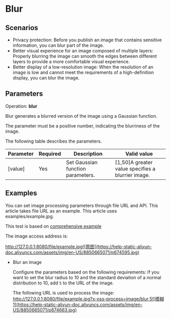 # Blur

## **Scenarios**

- Privacy protection: Before you publish an image that contains sensitive information, you can blur part of the image.
- Better visual experience for an image composed of multiple layers: Properly blurring the image can smooth the edges between different layers to provide a more comfortable visual experience.
- Better display of a low-resolution image: When the resolution of an image is low and cannot meet the requirements of a high-definition display, you can blur the image.

## Parameters

Operation: **blur**

Blur generates a blurred version of the image using a Gaussian function.

The parameter must be a positive number, indicating the blurriness of the image.

The following table describes the parameters.

| **Parameter** | **Required** | **Description**                   | **Valid value**                                   |
| ------------- | ------------ | --------------------------------- | ------------------------------------------------- |
| [value]       | Yes          | Set Gaussian function parameters. | [1,50]A greater value specifies a blurrier image. |

## Examples

You can set image processing parameters through file URL and API. This article takes file URL as an example. This article uses examples/example.jpg.

This test is based on  [comprehensive example](../README_en.md#comprehensive)

The image access address is:

http://127.0.0.1:8080/file/example.jpg![原图](https://help-static-aliyun-doc.aliyuncs.com/assets/img/en-US/8850665071/p674595.jpg)

- Blur an image

  Configure the parameters based on the following requirements: If you want to set the blur radius to 10 and the standard deviation of a normal distribution to 10, add `5` to the URL of the image.

  The following URL is used to process the image: http://127.0.0.1:8080/file/example.jpg?x-oss-process=image/blur,5![模糊1](https://help-static-aliyun-doc.aliyuncs.com/assets/img/en-US/8850665071/p674663.jpg)

# 